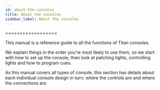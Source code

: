 ```yaml
---
id: about-the-consoles 
title: About the consoles
sidebar_label: About the consoles
---
```

==================

This manual is a reference guide to all the functions of Titan consoles.

We explain things in the order you're most likely to use them, so we
start with how to set up the console, then look at patching lights,
controlling lights and how to program cues.

As this manual covers all types of console, this section has details
about each individual console design in turn; where the controls are and
where the connections are.


